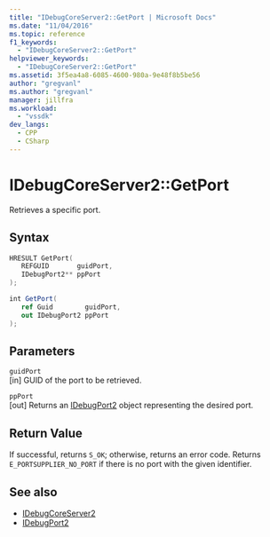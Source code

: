 ```yaml
---
title: "IDebugCoreServer2::GetPort | Microsoft Docs"
ms.date: "11/04/2016"
ms.topic: reference
f1_keywords:
  - "IDebugCoreServer2::GetPort"
helpviewer_keywords:
  - "IDebugCoreServer2::GetPort"
ms.assetid: 3f5ea4a8-6085-4600-980a-9e48f8b5be56
author: "gregvanl"
ms.author: "gregvanl"
manager: jillfra
ms.workload:
  - "vssdk"
dev_langs:
  - CPP
  - CSharp
---
```

# IDebugCoreServer2::GetPort
Retrieves a specific port.

## Syntax

```cpp
HRESULT GetPort( 
   REFGUID       guidPort,
   IDebugPort2** ppPort
);
```

```csharp
int GetPort( 
   ref Guid        guidPort,
   out IDebugPort2 ppPort
);
```

## Parameters
`guidPort`\
[in] GUID of the port to be retrieved.

`ppPort`\
[out] Returns an [IDebugPort2](../../../extensibility/debugger/reference/idebugport2.md) object representing the desired port.

## Return Value
 If successful, returns `S_OK`; otherwise, returns an error code. Returns `E_PORTSUPPLIER_NO_PORT` if there is no port with the given identifier.

## See also
- [IDebugCoreServer2](../../../extensibility/debugger/reference/idebugcoreserver2.md)
- [IDebugPort2](../../../extensibility/debugger/reference/idebugport2.md)